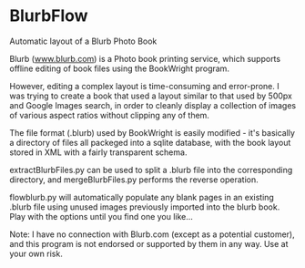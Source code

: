 # BlurbFlow
Automatic layout of a Blurb Photo Book

Blurb (www.blurb.com) is a Photo book printing service, which supports offline
editing of book files using the BookWright program.

However, editing a complex layout is time-consuming and error-prone. I was trying
to create a book that used a layout similar to that used by 500px and Google Images
search, in order to cleanly display a collection of images of various aspect ratios
without clipping any of them.

The file format (.blurb) used by BookWright is easily modified - it's basically a
directory of files all packeged into a sqlite database, with the book layout 
stored in XML with a fairly transparent schema.

extractBlurbFiles.py can be used to split a .blurb file into the corresponding
directory, and mergeBlurbFiles.py performs the reverse operation.

flowblurb.py will automatically populate any blank pages in an existing .blurb file
using unused images previously imported into the blurb book. Play with the options until
you find one you like...

Note: I have no connection with Blurb.com (except as a potential customer), and this program
is not endorsed or supported by them in any way. Use at your own risk.